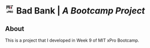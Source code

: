 # <img src='https://github.com/edwaggoner/pac-men-factory/blob/main/images/MIT-xPRO-vertical-logo.png' alt='MIT xPro logo' width='30'> Bad Bank | *A Bootcamp Project*

## About
This is a project that I developed in Week 9 of MIT xPro Bootcamp.
